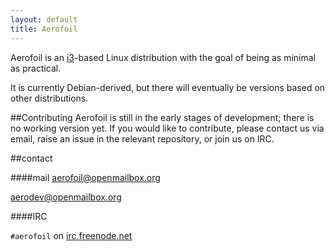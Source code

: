 ```yaml
---
layout: default 
title: Aerofoil
---
```


Aerofoil is an [i3](http://i3wm.org/)-based Linux distribution with the goal of being as minimal as practical.

It is currently Debian-derived, but there will eventually be versions based on other distributions.




##Contributing
Aerofoil is still in the early stages of development; there is no working version yet. If you would like to contribute, please contact us via email, raise an issue in the relevant repository, or join us on IRC.

##contact

####mail
<aerofoil@openmailbox.org>

<aerodev@openmailbox.org>

####IRC

`#aerofoil` on [irc.freenode.net](irc.freenode.net)